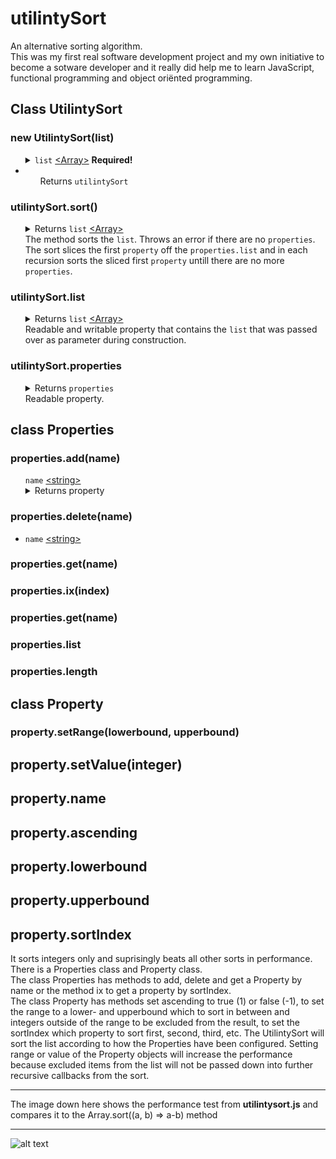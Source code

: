 # utilintySort
An alternative sorting algorithm.
<br>
This was my first real software development project and my own initiative to become a sotware developer and it really did help me to learn JavaScript, functional programming and object oriënted programming.
<br>
<h2>Class UtilintySort</h2>
<h3>new UtilintySort(list)</h3>
<ul>
	<details>
		<summary>
			<code>list</code> <a href="https://developer.mozilla.org/en-US/docs/Web/JavaScript/Reference/Global_Objects/Array">&lt;Array&gt;</a> <b>Required!</b>
		</summary>
		The array must contain items of the type <a href="https://developer.mozilla.org/en-US/docs/Web/JavaScript/Reference/Global_Objects/Object">&lt;Object&gt;</a>. Those can be instances from a class or raw objects.
	</details>
	<li><ul>Returns <code>utilintySort</code></ul></li>
</ul>
<h3>utilintySort.sort()</h3>
<ul>
	<details>
		<summary>
			Returns <code>list</code> <a href="https://developer.mozilla.org/en-US/docs/Web/JavaScript/Reference/Global_Objects/Array">&lt;Array&gt;</a>
		</summary>
		Returns the sorted <code>list</code>. 
	</details>
	The method sorts the <code>list</code>. Throws an error if there are no <code>properties</code>. The sort slices the first <code>property</code> off the <code>properties.list</code> and in each recursion sorts the sliced first <code>property</code> untill there are no more <code>properties</code>.
</ul>
<h3>utilintySort.list</h3>
<ul>
	<details>
		<summary>
			Returns <code>list</code> <a href="https://developer.mozilla.org/en-US/docs/Web/JavaScript/Reference/Global_Objects/Array">&lt;Array&gt;</a>
		</summary>
		Returns initial unsorted list.
	</details>
	Readable and writable property that contains the <code>list</code> that was passed over as parameter during construction.
</ul>
<h3>utilintySort.properties</h3>
<ul>
	<details>
		<summary>
			Returns <code>properties</code>
		</summary>
		An instance of the class <code>Properties</code>. Developers can manage how <code>properties</code> are to be sorted.
	</details>
	Readable property.
</ul>
<h2>class Properties</h2>
<h3>properties.add(name)</h3>
<ul>
	<code>name</code> <a href="https://developer.mozilla.org/en-US/docs/Web/JavaScript/Data_structures#String_type">&lt;string&gt;</a>
	<details>
		<summary>
			Returns property
		</summary>
		Allows chaining operations on the property after being created.
	</details>
</ul>
<h3>properties.delete(name)</h3>
<ul>
	<li>
		<code>name</code> <a href="https://developer.mozilla.org/en-US/docs/Web/JavaScript/Data_structures#String_type">&lt;string&gt;</a>
	</li>
</ul>
<h3>properties.get(name)</h3>
<h3>properties.ix(index)</h3>
<h3>properties.get(name)</h3>
<h3>properties.list</h3>
<h3>properties.length</h3>
<h2>class Property</h2>
<h3>property.setRange(lowerbound, upperbound)</h3>
<h2>property.setValue(integer)</h2>
<h2>property.name</h2>
<h2>property.ascending</h2>
<h2>property.lowerbound</h2>
<h2>property.upperbound</h2>
<h2>property.sortIndex</h2>
It sorts integers only and suprisingly beats all other sorts in performance.<br>
There is a Properties class and Property class.<br>
The class Properties has methods to add, delete and get a Property by name or the method ix to get a property by sortIndex.<br>
The class Property has methods set ascending to true (1) or false (-1), to set the range to a lower- and upperbound which to sort in between and integers outside of the range to be excluded from the result, to set the sortIndex which property to sort first, second, third, etc. The UtilintySort will sort the list according to how the Properties have been configured. Setting range or value of the Property objects will increase the performance because excluded items from the list will not be passed down into further recursive callbacks from the sort. 

_______________________________________________________________________________________________________________________
The image down here shows the performance test from <b>utilintysort.js</b> and compares it to the Array.sort((a, b) => a-b) method
_______________________________________________________________________________________________________________________
![alt text](https://pbs.twimg.com/media/EwKUN0iXYAMw2Ev?format=png&name=large)

